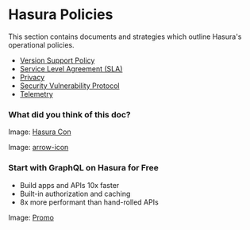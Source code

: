 # Hasura Policies

This section contains documents and strategies which outline Hasura's operational policies.

- [ Version Support Policy ](https://hasura.io/docs/latest/policies/versioning/)
- [ Service Level Agreement (SLA) ](https://hasura.io/docs/latest/policies/sla/)
- [ Privacy ](https://hasura.io/docs/latest/policies/privacy/)
- [ Security Vulnerability Protocol ](https://hasura.io/docs/latest/policies/security-disclosure/)
- [ Telemetry ](https://hasura.io/docs/latest/policies/telemetry/)


### What did you think of this doc?

Image: [ Hasura Con ](https://res.cloudinary.com/dh8fp23nd/image/upload/v1686154570/hasura-con-2023/has-con-light-date_r2a2ud.png)

Image: [ arrow-icon ](https://res.cloudinary.com/dh8fp23nd/image/upload/v1683723549/main-web/chevron-right_ldbi7d.png)

### Start with GraphQL on Hasura for Free

- Build apps and APIs 10x faster
- Built-in authorization and caching
- 8x more performant than hand-rolled APIs


Image: [ Promo ](https://hasura.io/docs/assets/images/hasura-free-ff60e409244e0ea12b5a3045d1a9096b.png)